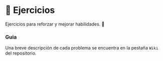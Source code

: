 # 🏹 Ejercicios
Ejercicios para reforzar y mejorar habilidades. 🏹

### Guia
Una breve descripción de cada problema se encuentra en la pestaña ```Wiki``` del repositorio.
